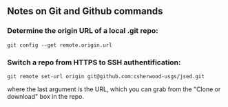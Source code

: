 ## Notes on Git and Github commands

### Determine the origin URL of a local .git repo:
```
git config --get remote.origin.url
```
### Switch a repo from HTTPS to SSH authentification:
```
git remote set-url origin git@github.com:csherwood-usgs/jsed.git
```
where the last argument is the URL, which you can grab from the "Clone or download" box in the repo.

